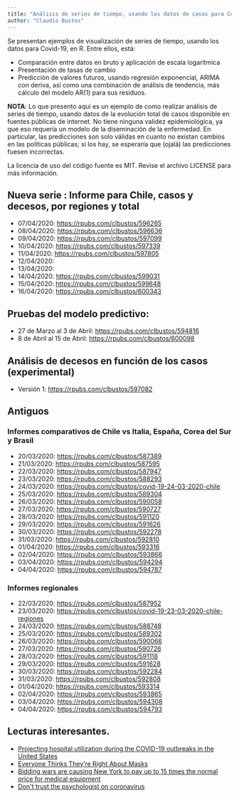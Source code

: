 ```yaml
---
title: "Análisis de series de tiempo, usando los datos de casos para Covid-19"
author: "Claudio Bustos"
---
```


Se presentan ejemplos de visualización de series de tiempo, usando los datos para Covid-19, en R. Entre ellos, está:

- Comparación entre datos en bruto y aplicación de escala logarítmica
- Presentación de tasas de cambio
- Predicción de valores futuros, usando regresión exponencial, ARIMA con deriva, así como una combinación de análisis de tendencia, más cálculo del modelo AR(1) para sus residuos.


**NOTA**: Lo que presento aquí es un ejemplo de como realizar análisis de series de tiempo, usando datos de la evolución total de casos disponible en fuentes públicas de internet. No tiene ninguna validez epidemiológica, ya que eso requería un modelo de la diseminación de la enfermedad. En particular, las predicciones son solo válidas en cuanto no existan cambios en las políticas públicas; si los hay, se esperaría que (ojalá) las predicciones fuesen incorrectas.

La licencia de uso del código fuente es MIT. Revise el archivo LICENSE para más información.

## Nueva serie : Informe para Chile, casos y decesos, por regiones y total

* 07/04/2020: https://rpubs.com/clbustos/596265
* 08/04/2020: https://rpubs.com/clbustos/596636
* 09/04/2020: https://rpubs.com/clbustos/597099
* 10/04/2020: https://rpubs.com/clbustos/597339
* 11/04/2020: https://rpubs.com/clbustos/597805
* 12/04/2020:
* 13/04/2020:
* 14/04/2020: https://rpubs.com/clbustos/599031
* 15/04/2020: https://rpubs.com/clbustos/599648
* 16/04/2020: https://rpubs.com/clbustos/600343

## Pruebas del modelo predictivo:

* 27 de Marzo al 3 de Abril: https://rpubs.com/clbustos/594816
* 8 de Abril al 15 de Abril: https://rpubs.com/clbustos/600098


## Análisis de decesos en función de los casos (experimental)

* Versión 1: https://rpubs.com/clbustos/597082

## Antiguos
### Informes comparativos de Chile vs Italia, España, Corea del Sur y Brasil

-   20/03/2020: https://rpubs.com/clbustos/587389
-   21/03/2020: https://rpubs.com/clbustos/587595
-   22/03/2020: https://rpubs.com/clbustos/587947
-   23/03/2020: https://rpubs.com/clbustos/588293
-   24/03/2020: https://rpubs.com/clbustos/covid-19-24-03-2020-chile
-   25/03/2020: https://rpubs.com/clbustos/589304
-   26/03/2020: https://rpubs.com/clbustos/590058
-   27/03/2020:  https://rpubs.com/clbustos/590727
-   28/03/2020: https://rpubs.com/clbustos/591120
-   29/03/2020: https://rpubs.com/clbustos/591626
-   30/03/2020: https://rpubs.com/clbustos/592278
-   31/03/2020: https://rpubs.com/clbustos/592810
-   01/04/2020: https://rpubs.com/clbustos/593316
-   02/04/2020: https://rpubs.com/clbustos/593866
-   03/04/2020: https://rpubs.com/clbustos/594294
-   04/04/2020: https://rpubs.com/clbustos/594787


### Informes regionales

* 22/03/2020: https://rpubs.com/clbustos/587952
* 23/03/2020: https://rpubs.com/clbustos/covid-19-23-03-2020-chile-regiones
* 24/03/2020: https://rpubs.com/clbustos/588748
* 25/03/2020: https://rpubs.com/clbustos/589302
* 26/03/2020: https://rpubs.com/clbustos/590066
* 27/03/2020: https://rpubs.com/clbustos/590726
* 28/03/2020: https://rpubs.com/clbustos/591118
* 29/03/2020: https://rpubs.com/clbustos/591628
* 30/03/2020: https://rpubs.com/clbustos/592284
* 31/03/2020: https://rpubs.com/clbustos/592808
* 01/04/2020: https://rpubs.com/clbustos/593314
* 02/04/2020: https://rpubs.com/clbustos/593865
* 03/04/2020: https://rpubs.com/clbustos/594308
* 04/04/2020: https://rpubs.com/clbustos/594793




## Lecturas interesantes.


* [Projecting hospital utilization during the COVID-19 outbreaks in the United States](https://www.pnas.org/content/early/2020/04/02/2004064117)
* [Everyone Thinks They’re Right About Masks](https://www.theatlantic.com/health/archive/2020/04/coronavirus-pandemic-airborne-go-outside-masks/609235/)
* [Bidding wars are causing New York to pay up to 15 times the normal price for medical equipment](https://www.businessinsider.com/bidding-wars-driving-up-medical-equipment-prices-for-states-cities-2020-4)
* [Don't trust the psychologist on coronavirus](https://unherd.com/2020/03/dont-trust-the-psychologists-on-coronavirus/)